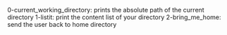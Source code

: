 0-current_working_directory: prints the absolute path of the current directory
1-listit: print the content list of your directory
2-bring_me_home: send the user back to home directory